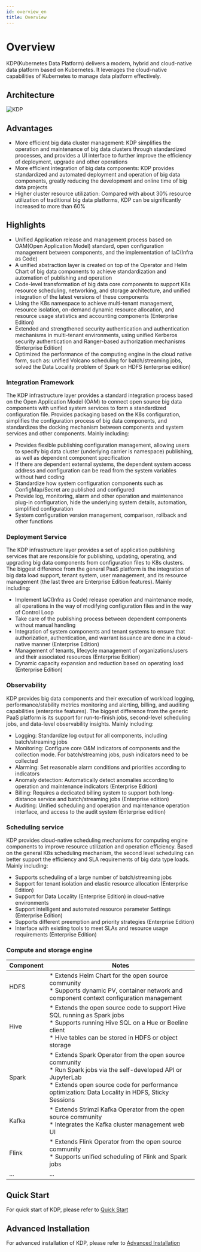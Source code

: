 ```yaml
---
id: overview_en
title: Overview
---
```


# Overview

KDP(Kubernetes Data Platform) delivers a modern, hybrid and cloud-native data platform based on Kubernetes. It leverages the cloud-native capabilities of Kubernetes to manage data platform effectively.

<a name="architecture"></a>
## Architecture
![KDP](https://linktime-public.oss-cn-qingdao.aliyuncs.com/linktime-homepage/kdp/kdp-archi-en.png)

<a name="advantages"></a>
## Advantages
* More efficient big data cluster management: KDP simplifies the operation and maintenance of big data clusters through standardized processes, and provides a UI interface to further improve the efficiency of deployment, upgrade and other operations
* More efficient integration of big data components: KDP provides standardized and automated deployment and operation of big data components, greatly reducing the development and online time of big data projects
* Higher cluster resource utilization: Compared with about 30% resource utilization of traditional big data platforms, KDP can be significantly increased to more than 60%

<a name="highlights"></a>
## Highlights
* Unified Application release and management process based on OAM(Open Application Model) standard, open configuration management between components, and the implementation of IaC(Infra as Code)
* A unified abstraction layer is created on top of the Operator and Helm Chart of big data components to achieve standardization and automation of publishing and operation
* Code-level transformation of big data core components to support K8s resource scheduling, networking, and storage architecture, and unified integration of the latest versions of these components
* Using the K8s namespace to achieve multi-tenant management, resource isolation, on-demand dynamic resource allocation, and resource usage statistics and accounting components (Enterprise Edition)
* Extended and strengthened security authentication and authentication mechanisms in multi-tenant environments, using unified Kerberos security authentication and Ranger-based authorization mechanisms (Enterprise Edition)
* Optimized the performance of the computing engine in the cloud native form, such as: unified Volcano scheduling for batch/streaming jobs, solved the Data Locality problem of Spark on HDFS (enterprise edition)

### Integration Framework
The KDP infrastructure layer provides a standard integration process based on the Open Application Model (OAM) to connect open source big data components with unified system services to form a standardized configuration file. Provides packaging based on the K8s configuration, simplifies the configuration process of big data components, and standardizes the docking mechanism between components and system services and other components. Mainly including:
* Provides flexible publishing configuration management, allowing users to specify big data cluster (underlying carrier is namespace) publishing, as well as dependent component specification
* If there are dependent external systems, the dependent system access address and configuration can be read from the system variables without hard coding
* Standardize how system configuration components such as ConfigMap/Secret are published and configured
* Provide log, monitoring, alarm and other operation and maintenance plug-in configuration, hide the underlying system details, automation, simplified configuration
* System configuration version management, comparison, rollback and other functions

### Deployment Service
The KDP infrastructure layer provides a set of application publishing services that are responsible for publishing, updating, operating, and upgrading big data components from configuration files to K8s clusters. The biggest difference from the general PaaS platform is the integration of big data load support, tenant system, user management, and its resource management (the last three are Enterprise Edition features). Mainly including:
* Implement IaC(Infra as Code) release operation and maintenance mode, all operations in the way of modifying configuration files and in the way of Control Loop
* Take care of the publishing process between dependent components without manual handling
* Integration of system components and tenant systems to ensure that authorization, authentication, and warrant issuance are done in a cloud-native manner (Enterprise Edition)
* Management of tenants, lifecycle management of organizations/users and their associated resources (Enterprise Edition)
* Dynamic capacity expansion and reduction based on operating load (Enterprise Edition)

### Observability
KDP provides big data components and their execution of workload logging, performance/stability metrics monitoring and alerting, billing, and auditing capabilities (enterprise features). The biggest difference from the generic PaaS platform is its support for run-to-finish jobs, second-level scheduling jobs, and data-level observability insights. Mainly including:
* Logging: Standardize log output for all components, including batch/streaming jobs
* Monitoring: Configure core O&M indicators of components and the collection mode. For batch/streaming jobs, push indicators need to be collected
* Alarming: Set reasonable alarm conditions and priorities according to indicators
* Anomaly detection: Automatically detect anomalies according to operation and maintenance indicators (Enterprise Edition)
* Billing: Requires a dedicated billing system to support both long-distance service and batch/streaming jobs (Enterprise edition)
* Auditing: Unified scheduling and operation and maintenance operation interface, and access to the audit system (Enterprise edition)

### Scheduling service
KDP provides cloud-native scheduling mechanisms for computing engine components to improve resource utilization and operation efficiency. Based on the general K8s scheduling mechanism, the second level scheduling can better support the efficiency and SLA requirements of big data type loads. Mainly including:
* Supports scheduling of a large number of batch/streaming jobs
* Support for tenant isolation and elastic resource allocation (Enterprise Edition)
* Support for Data Locality (Enterprise Edition) in cloud-native environments
* Support intelligent and automated resource parameter Settings (Enterprise Edition)
* Supports different preemption and priority strategies (Enterprise Edition)
* Interface with existing tools to meet SLAs and resource usage requirements (Enterprise Edition)

### Compute and storage engine
| Component | Notes |
| --- | --- |
| HDFS | * Extends Helm Chart for the open source community <br> * Supports dynamic PV, container network and component context configuration management |
| Hive | * Extends the open source code to support Hive SQL running as Spark jobs <br> * Supports running Hive SQL on a Hue or Beeline client <br> * Hive tables can be stored in HDFS or object storage |
| Spark | * Extends Spark Operator from the open source community <br> * Run Spark jobs via the self-developed API or JupyterLab <br> * Extends open source code for performance optimization: Data Locality in HDFS, Sticky Sessions |
| Kafka | * Extends Strimzi Kafka Operator from the open source community <br> * Integrates the Kafka cluster management web UI |
| Flink | * Extends Flink Operator from the open source community <br> * Supports unified scheduling of Flink and Spark jobs |
| ... | ... |

<a name="quickstart"></a>
## Quick Start
For quick start of KDP, please refer to [Quick Start](./quick-start.md)

<a name="advanced-install"></a>
## Advanced Installation
For advanced installation of KDP, please refer to [Advanced Installation](./advanced-install.md)
